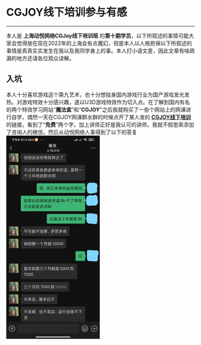 # CGJOY线下培训参与有感 
---
本人是 **上海动悦网络CGJoy线下培训班** 的**第十期学员**，以下所叙述的事情可能大家会觉得放在现在2022年的上海会有点魔幻，但是本人以人格担保以下所叙述的事情是真真实实发生在我以及我同学身上的事。本人打小语文差，因此文章有啥疏漏的地方还请各位观众谅解。


## 入坑

本人十分喜欢游戏这个第九艺术，也十分想投身国内游戏行业为国产游戏发光发热。对游戏特效十分感兴趣，遂以U3D游戏特效作为切入点。在了解到国内有名的两个特效学习网站“**魔法盒**”和“**CGJOY**”之后我就购买了一些个网站上的网课进行自学，偶然一天在CGJOY网课群水群的时候点开了某人发的 **[CGJOY线下培训](http://www.cgjoy.vip/home)** 的链接，看到了“**免费**”两个字，加上讲师正好是我认可的讲师。我就不假思索添加了咨询人的微信。然后从动悦网络人事得到了以下的答复
<img src=./Pic/InkedScreenshot_2022-04-08-16-13-27-435_com.tencent.mm_LI.jpg width="250">
